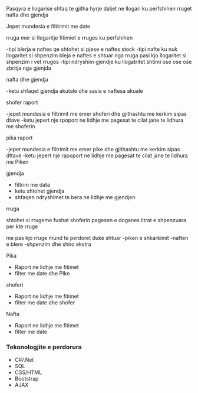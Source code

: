 Pasqyra e llogarise shfaq te gjitha hyrje daljet ne llogari ku perfshihen rruget nafta dhe gjendja

Jepet mundesia e filtirimit me date

rruga mer si llogaritje fitimiet e rruges ku perfshihen 

-tipi blerja e naftes qe shtohet si pjese e naftes stock
-tipi nafte ku nuk llogaritet si shpenzim bleja e naftes e shtuar nga rruga  pasi kjo llogaritet si  shpenzim i vet rruges 
-tipi ndryshim gjendje  ku llogatritet shtimi ose  ose  ose zbritja nga gjenjda

nafta dhe gjendja 

-ketu shfaqet gjendja akutale dhe sasia e naftesa akuale 

shofer raport 

-jepet mundesia e filtrimit me emer shoferi dhe gjithashtu me kerkim sipas dtave
-ketu jepert nje rpoport ne lidhje me pagesat te cilat jane te lidhura me  shoferin 

pika raport 

-jepet mundesia e filtrimit me emer pike dhe gjithashtu me kerkim sipas dttave
-ketu jepert nje rapoport ne lidhje me pagesat te cilat jane te lidhura me  Piken

gjendja 

- filtrim me data
- ketu shtohet gjendja
- shfaqen ndryshimet te bera ne lidhje me gjendjen 

rruga 

shtohet si rrugeme fushat
 shoferin 
 pagesen e doganes
 litrat e shpenzuara per kte rruge

me pas kjo rruge mund te perdoret 
duke shtuar
-piken e shkarkimit
-naften e blere
-shpenzim dhe xhiro ekstra

Pika

- Raport ne lidhje me fitimet
- filter me date dhe PIke

shoferi

- Raport ne lidhje me fitimet
- filter me date dhe shofer

Nafta

- Raport ne lidhje me fitimet
- filter me date 

### Tekonologjite e perdorura

- C#/.Net
- SQL
- CSS/HTML
- Bootstrap
- AJAX

